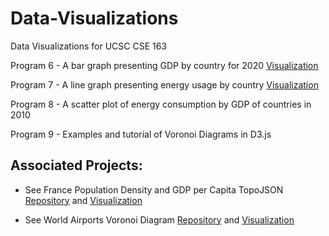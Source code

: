 # Data-Visualizations
Data Visualizations for UCSC CSE 163

Program 6 - A bar graph presenting GDP by country for 2020 [Visualization](https://jleckron.github.io/BarGraph/)

Program 7 - A line graph presenting energy usage by country [Visualization](https://jleckron.github.io/MultiLineGraph/)

Program 8 - A scatter plot of energy consumption by GDP of countries in 2010

Program 9 - Examples and tutorial of Voronoi Diagrams in D3.js

## Associated Projects:
- See France Population Density and GDP per Capita TopoJSON [Repository](https://github.com/jleckron/FranceTopoJson) and [Visualization](https://jleckron.github.io/FranceTopoJson/)

- See World Airports Voronoi Diagram [Repository](https://github.com/jleckron/WorldAirportsVoronoi) and [Visualization](https://jleckron.github.io/WorldAirportsVoronoi/)

